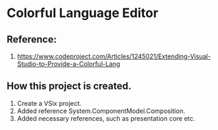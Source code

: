 # Colorful Language Editor

## Reference: 
1. https://www.codeproject.com/Articles/1245021/Extending-Visual-Studio-to-Provide-a-Colorful-Lang

## How this project is created. 
1. Create a VSix project.
2. Added reference System.ComponentModel.Composition.
2. Added necessary references, such as presentation core etc.

